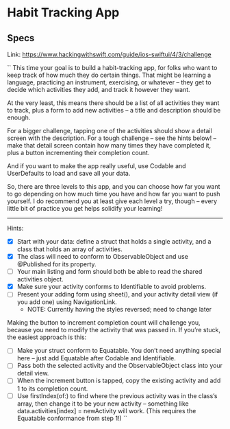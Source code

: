 #  Habit Tracking App

## Specs
Link: https://www.hackingwithswift.com/guide/ios-swiftui/4/3/challenge

``
This time your goal is to build a habit-tracking app, for folks who want to keep track of how much they do certain things. That might be learning a language, practicing an instrument, exercising, or whatever – they get to decide which activities they add, and track it however they want.

At the very least, this means there should be a list of all activities they want to track, plus a form to add new activities – a title and description should be enough.

For a bigger challenge, tapping one of the activities should show a detail screen with the description. For a tough challenge – see the hints below! – make that detail screen contain how many times they have completed it, plus a button incrementing their completion count.

And if you want to make the app really useful, use Codable and UserDefaults to load and save all your data.

So, there are three levels to this app, and you can choose how far you want to go depending on how much time you have and how far you want to push yourself. I do recommend you at least give each level a try, though – every little bit of practice you get helps solidify your learning!

---

Hints:
- [x] Start with your data: define a struct that holds a single activity, and a class that holds an array of activities.
- [x] The class will need to conform to ObservableObject and use @Published for its property.
- [ ] Your main listing and form should both be able to read the shared activities object.
- [x] Make sure your activity conforms to Identifiable to avoid problems.
- [ ] Present your adding form using sheet(), and your activity detail view (if you add one) using NavigationLink.
    - NOTE: Currently having the styles reversed; need to change later


Making the button to increment completion count will challenge you, because you need to modify the activity that was passed in. If you’re stuck, the easiest approach is this:
- [ ] Make your struct conform to Equatable. You don’t need anything special here – just add Equatable after Codable and Identifiable.
- [ ] Pass both the selected activity and the ObservableObject class into your detail view.
- [ ] When the increment button is tapped, copy the existing activity and add 1 to its completion count.
- [ ] Use firstIndex(of:) to find where the previous activity was in the class’s array, then change it to be your new activity – something like data.activities[index] = newActivity will work. (This requires the Equatable conformance from step 1!)
``
